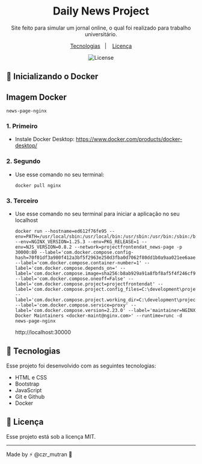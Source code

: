 <h1 align="center"> Daily News Project </h1>

<p align="center">
Site feito para simular um jornal online, o qual foi realizado para trabalho universitário.
</p>

<p align="center">
  <a href="#-tecnologias">Tecnologias</a>&nbsp;&nbsp;&nbsp;|&nbsp;&nbsp;&nbsp;
  <a href="#memo-licença">Licença</a>
</p>

<p align="center">
  <img alt="License" src="https://img.shields.io/static/v1?label=license&message=MIT&color=49AA26&labelColor=000000">
</p>

## 🐳 Inicializando o Docker
  ## Imagem Docker
    news-page-nginx
  ### 1. Primeiro
  - Instale Docker Desktop: https://www.docker.com/products/docker-desktop/ 
  ### 2. Segundo
  - Use esse comando no seu terminal:
                  
        docker pull nginx

  ### 3. Terceiro 
  - Use esse comando no seu terminal para iniciar a aplicação no seu localhost 

        docker run --hostname=ed612f76fe95 --env=PATH=/usr/local/sbin:/usr/local/bin:/usr/sbin:/usr/bin:/sbin:/bin --env=NGINX_VERSION=1.25.3 --env=PKG_RELEASE=1 --env=NJS_VERSION=0.8.2 --network=projectfrontendat_news-page -p 30000:80 --label='com.docker.compose.config-hash=70f01df3a980f412a3bf5f2963e250d3fba0d7062f80dd1b0a9aa021ee6aae3c' --label='com.docker.compose.container-number=1' --label='com.docker.compose.depends_on=' --label='com.docker.compose.image=sha256:b8ab929a91a8fbf8af5f4f246cf95f2f18c0493f8593936c74d21c05fe2da5e2' --label='com.docker.compose.oneoff=False' --label='com.docker.compose.project=projectfrontendat' --label='com.docker.compose.project.config_files=C:\development\projectFrontEndAt\compose.yaml' --label='com.docker.compose.project.working_dir=C:\development\projectFrontEndAt' --label='com.docker.compose.service=proxy' --label='com.docker.compose.version=2.23.0' --label='maintainer=NGINX Docker Maintainers <docker-maint@nginx.com>' --runtime=runc -d news-page-nginx

    http://localhost:30000

## 🚀 Tecnologias

Esse projeto foi desenvolvido com as seguintes tecnologias:

- HTML e CSS
- Bootstrap
- JavaScript
- Git e Github
- Docker

## :memo: Licença

Esse projeto está sob a licença MIT.

---

Made by ⚡ @czr_mutran :wave: 
